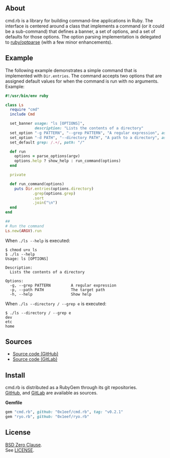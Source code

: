 ## About

cmd.rb is a library for building command-line applications
in Ruby. The interface is centered around a class that implements
a command (or it could be a sub-command) that defines a banner,
a set of options, and a set of defaults for those options. The
option parsing implementation is delegated to
[ruby/optparse](https://github.com/ruby/optparse)
(with a few minor enhancements).

## Example

The following example demonstrates a simple command that is
implemented with `Dir.entries`. The command accepts two options
that are assigned default values for when the command is run with
no arguments. Example:

```ruby
#!/usr/bin/env ruby

class Ls
  require "cmd"
  include Cmd

  set_banner usage: "ls [OPTIONS]",
             description: "Lists the contents of a directory"
  set_option "-g PATTERN", "--grep PATTERN", "A regular expression", as: Regexp
  set_option "-d PATH", "--directory PATH", "A path to a directory", as: String
  set_default grep: /.+/, path: "/"

  def run
    options = parse_options(argv)
    options.help ? show_help : run_command(options)
  end

  private

  def run_command(options)
    puts Dir.entries(options.directory)
            .grep(options.grep)
            .sort
            .join("\n")
  end
end

##
# Run the command
Ls.new(ARGV).run
```

When `./ls --help` is executed:

```
$ chmod u+x ls
$ ./ls --help
Usage: ls [OPTIONS]

Description:
  Lists the contents of a directory

Options:
  -g, --grep PATTERN         A regular expression
  -p, --path PATH            The target path
  -h, --help                 Show help

```

When `./ls --directory / --grep e` is executed:

```
$ ./ls --directory / --grep e
dev
etc
home
```

## Sources

* [Source code (GitHub)](https://github.com/0x1eef/cmd.rb#readme)
* [Source code (GitLab)](https://gitlab.com/0x1eef/cmd.rb#about)

## Install

cmd.rb is distributed as a RubyGem through its git repositories. <br>
[GitHub](https://github.com/0x1eef/cmd.rb),
and
[GitLab](https://gitlab.com/0x1eef/cmd.rb)
are available as sources.

**Gemfile**

```ruby
gem "cmd.rb", github: "0x1eef/cmd.rb", tag: "v0.2.1"
gem "ryo.rb", github: "0x1eef/ryo.rb"
```

## <a id="license"> License </a>

[BSD Zero Clause](https://choosealicense.com/licenses/0bsd/).
<br>
See [LICENSE](./LICENSE).
